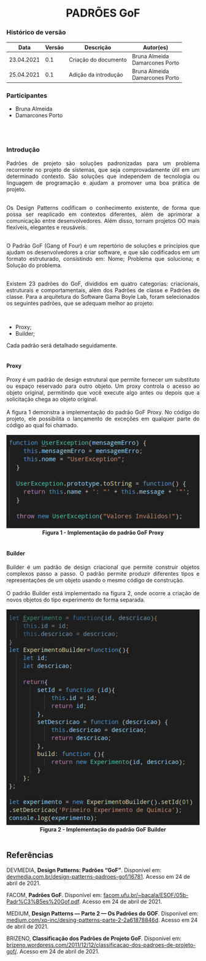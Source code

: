 # <center> PADRÕES GoF


### Histórico de versão<br>

|Data | Versão | Descrição | Autor(es)|
| -- | -- | -- | -- |
| 23.04.2021 | 0.1 | Criação do documento | Bruna Almeida<br>Damarcones Porto|
| 25.04.2021 | 0.1 | Adição da introdução | Bruna Almeida<br>Damarcones Porto|

### Participantes

* Bruna Almeida
* Damarcones Porto

<br><br>


### Introdução
<div align="justify">

Padrões de projeto são soluções padronizadas para um problema recorrente no projeto de sistemas, que seja comprovadamente útil em um determinado contexto. São soluções que independem de tecnologia ou linguagem de programação e ajudam a promover uma boa prática de projeto.
<br><br>

Os Design Patterns codificam o conhecimento existente, de forma que possa ser reaplicado em contextos diferentes, além de aprimorar a comunicação entre desenvolvedores. Além disso, tornam projetos OO mais flexíveis, elegantes e reusáveis.
<br><br>

O Padrão GoF (Gang of Four) é um repertório de soluções e princípios que ajudam os desenvolvedores a criar software, e que são codificados em um formato estruturado, consistindo em: Nome; Problema que soluciona; e Solução do problema.
<br><br>

Existem 23 padrões do GoF, divididos em quatro categorias: criacionais, estruturais e comportamentais, além dos Padrões de classe e Padrões de classe. Para a arquitetura do Software Gama Boyle Lab, foram selecionados os seguintes padrões, que se adequam melhor ao projeto:</div><br>

- Proxy;
- Builder;

<div align="justify">Cada padrão será detalhado seguidamente.</div><br>


#### **Proxy**
<div align="justify">Proxy é um padrão de design estrutural que permite fornecer um substituto ou espaço reservado para outro objeto. Um proxy controla o acesso ao objeto original, permitindo que você execute algo antes ou depois que a solicitação chega ao objeto original.
<br><br>
A figura 1 demonstra a implementação do padrão GoF Proxy. No código do projeto, ele possibilita o lançamento de exceções em qualquer parte do código ao qual foi chamado.
</div><br>

<div align="center"><img src="../../imagens/padroes/proxy.png" width="600" ></div>
<figcaption align='center'>
    <b>Figura 1 - Implementação do padrão GoF Proxy</b>
</figcaption>
<br>



#### **Builder**
<div align="justify">Builder é um padrão de design criacional que permite construir objetos complexos passo a passo. O padrão permite produzir diferentes tipos e representações de um objeto usando o mesmo código de construção.
<br><br>
O padrão Builder está implementado na figura 2, onde ocorre a criação de novos objetos do tipo experimento de forma separada.
</div><br>


<div align="center"><img src="../../imagens/padroes/builder.png" width="600" ></div>
<figcaption align='center'>
    <b>Figura 2 - Implementação do padrão GoF Builder</b>
</figcaption>
<br>



## Referências
DEVMEDIA, **Design Patterns: Padrões “GoF”**. Disponível em: [devmedia.com.br/design-patterns-padroes-gof/16781](https://www.devmedia.com.br/design-patterns-padroes-gof/16781). Acesso em 24 de abril de 2021.

FACOM, **Padrões GoF**. Disponível em: [facom.ufu.br/~bacala/ESOF/05b-Padr%C3%B5es%20Gof.pdf](http://www.facom.ufu.br/~bacala/ESOF/05b-Padr%C3%B5es%20Gof.pdf). Acesso em 24 de abril de 2021.

MEDIUM, **Design Patterns — Parte 2 — Os Padrões do GOF**. Disponível em: [medium.com/xp-inc/desing-patterns-parte-2-2a61878846d](https://medium.com/xp-inc/desing-patterns-parte-2-2a61878846d). Acesso em 24 de abril de 2021.

BRIZENO, **Classificação dos Padrões de Projeto GoF**. Disponível em: [brizeno.wordpress.com/2011/12/12/classificacao-dos-padroes-de-projeto-gof/](https://brizeno.wordpress.com/2011/12/12/classificacao-dos-padroes-de-projeto-gof/). Acesso em 24 de abril de 2021.